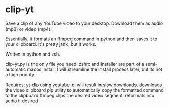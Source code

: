 # clip-yt
Save a clip of any YouTube video to your desktop. Download them as audio (mp3) or video (mp4).


Essentially, it formats an ffmpeg command in python and then saves it to your clipboard.
It's pretty jank, but it works.

Written in python and zsh.

clip-yt.py is the only file you need. 
zshrc and installer are part of a semi-automatic macos install.
I will streamline the install process later, but its not a high priority.

Requires:
yt-dlp
  using youtube-dl will result in slow downloads. downloads the video
clipboard
  pip utility to automatically copy the formatted command to the clipboard
ffmpeg
  clips the desired video segment, reformats into audio if desired
